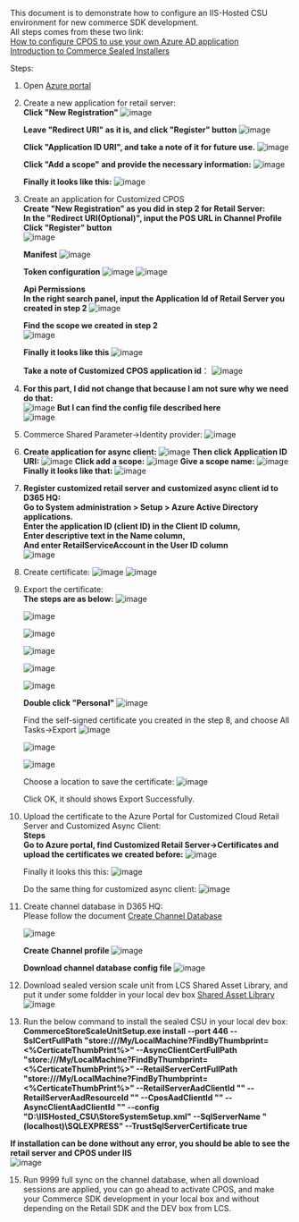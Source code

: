 This document is to demonstrate how to configure an IIS-Hosted CSU environment for new commerce SDK development.<br/>
All steps comes from these two link:<br/>
[How to configure CPOS to use your own Azure AD application](https://community.dynamics.com/ax/b/axforretail/posts/how-to-point-cpos-to-use-your-own-azure-ad-application)<br>
[Introduction to Commerce Sealed Installers](https://community.dynamics.com/ax/b/axforretail/posts/introducing-sealed-installers)<br/>

Steps:<br/>
1. Open [Azure portal](https://aad.portal.azure.com/)<br/>
2. Create a new application for retail server:<br/>
    **Click "New Registration"**
   ![image](https://user-images.githubusercontent.com/14832260/189586780-5b6c9fde-01df-4aee-9d02-24bee801b706.png)
   
   **Leave "Redirect URI" as it is, and click "Register" button**
   ![image](https://user-images.githubusercontent.com/14832260/189586955-f2635115-9da7-48c1-b8d5-1aac7eeeb0be.png)
    
    **Click "Application ID URI", and take a note of it for future use.**
    ![image](https://user-images.githubusercontent.com/14832260/189587661-39edb25e-b5ef-411e-922f-317397720f2f.png)
    
    **Click "Add a scope" and provide the necessary information:**
    ![image](https://user-images.githubusercontent.com/14832260/189588259-6d96ece5-1ef4-43a6-be72-729a7b05ec9e.png)
    
    **Finally it looks like this:**
    ![image](https://user-images.githubusercontent.com/14832260/189588545-ed3aa628-e869-4803-b9e9-dcbf1bfe302c.png)
    
3. Create an application for Customized CPOS<br/>
   **Create "New Registration" as you did in step 2 for Retail Server:**<br/>
   **In the "Redirect URI(Optional)", input the POS URL in Channel Profile**<br/>
   **Click "Register" button**<br/>
   ![image](https://user-images.githubusercontent.com/14832260/189590165-fce9e669-3946-4de7-a193-afbb0cb4e68e.png)
    
    **Manifest**
    ![image](https://user-images.githubusercontent.com/14832260/189590864-076ba5aa-2f5d-4e86-9628-dac7b4ea56b8.png)

    **Token configuration**
    ![image](https://user-images.githubusercontent.com/14832260/189591174-6f662d91-5141-4fef-8e91-964b16054154.png)
    ![image](https://user-images.githubusercontent.com/14832260/189591218-3ef45953-92fc-4004-aab4-942cfc11c225.png)
    
    **Api Permissions**<br/>
    **In the right search panel, input the Application Id of Retail Server you created in step 2**
     ![image](https://user-images.githubusercontent.com/14832260/189591552-55524601-88c0-46ff-b02f-a6fbcc0f2459.png)

     **Find the scope we created in step 2**<br/>
     ![image](https://user-images.githubusercontent.com/14832260/189592189-856b7eb3-5218-4740-b963-cea36855d843.png)

     **Finally it looks like this**
     ![image](https://user-images.githubusercontent.com/14832260/189592301-6f59ad91-a988-44b4-82be-7e59e19a1094.png)
     
     **Take a note of Customized  CPOS application id**：
     ![image](https://user-images.githubusercontent.com/14832260/189592866-ff84374d-6813-4b6d-be82-efaf5aefaafe.png)
     
4. **For this part, I did not change that because I am not sure why we need do that:**<br/>
   ![image](https://user-images.githubusercontent.com/14832260/189593613-995e88a4-4848-4318-84cc-e2ca6bd8b632.png)
   **But I can find the config file described here**<br/>
   ![image](https://user-images.githubusercontent.com/14832260/189593878-08f7870c-54ac-4d4e-b9e5-ad3638b90938.png)

5. Commerce Shared Parameter->Identity provider:
   ![image](https://user-images.githubusercontent.com/14832260/189651468-6e0a91b2-8f75-426f-9700-8c9cdba01e65.png)
   
6. **Create application for async client:**
   ![image](https://user-images.githubusercontent.com/14832260/189651808-ea108b19-a3e9-4374-904e-091da445f828.png)
   **Then click Application ID URI:**
   ![image](https://user-images.githubusercontent.com/14832260/189652042-acd98a6d-fda3-45be-a35d-e866b8c9903a.png)
   **Click add a scope:**
   ![image](https://user-images.githubusercontent.com/14832260/189652319-5d47dca2-6e77-4997-82f4-98823f0d6bef.png)
   **Give a scope name:**
   ![image](https://user-images.githubusercontent.com/14832260/189652571-93eb1770-a9c5-4fff-ad97-931c15c15e73.png)
   **Finally it looks like that:**
   ![image](https://user-images.githubusercontent.com/14832260/189652817-da612d22-ea2f-4fca-b042-631165542ffd.png)
   
7. **Register customized retail server and customized async client id to D365 HQ:<br/>**
   **Go to System administration > Setup > Azure Active Directory applications.<br/>**
   **Enter the application ID (client ID) in the Client ID column,<br/>**
   **Enter descriptive text in the Name column, <br/>**
   **And enter RetailServiceAccount in the User ID column<br/>**
   ![image](https://user-images.githubusercontent.com/14832260/189659229-70e75964-29e3-48c1-b05a-ab9d9427c5dd.png)
   
 8. Create certificate:
    ![image](https://user-images.githubusercontent.com/14832260/189659654-5eaf0d8e-a70d-49f7-a266-82d1a6e8e465.png)
    ![image](https://user-images.githubusercontent.com/14832260/189659870-30ace21f-ce50-4a03-ba11-b298b01eb435.png)
    
 9. Export the certificate:<br/>
    **The steps are as below:**
    ![image](https://user-images.githubusercontent.com/14832260/189660500-505c826d-87c7-4c24-acfe-62b30a594778.png)
    
    ![image](https://user-images.githubusercontent.com/14832260/189660535-e06d2c3a-a692-453f-8b57-fb987826197d.png)
    
    ![image](https://user-images.githubusercontent.com/14832260/189660653-fa08f500-6b74-4ba1-9ff5-93f596d29fe7.png)
    
    ![image](https://user-images.githubusercontent.com/14832260/189660725-7f4d3d07-9a27-49cd-972c-631ca302fbcd.png)
    
    ![image](https://user-images.githubusercontent.com/14832260/189660856-00807575-4fd0-4346-bfe6-2c0e644ba5f1.png)
    
    ![image](https://user-images.githubusercontent.com/14832260/189660939-a8f9cd2d-270e-424c-8b57-38b98ffa3324.png)
    
    **Double click "Personal"**
    ![image](https://user-images.githubusercontent.com/14832260/189662784-81b572ed-a7dd-43fd-857a-26ebf11ffc82.png)
    
    Find the self-signed certificate you created in the step 8, and choose All Tasks->Export
    ![image](https://user-images.githubusercontent.com/14832260/189663653-5996a74c-eaf4-4b5b-a194-8703c17e52ad.png)
    
    ![image](https://user-images.githubusercontent.com/14832260/189664591-f7f85247-ff94-4bef-a5e7-dec17b669842.png)
    
    ![image](https://user-images.githubusercontent.com/14832260/189664682-52ab6196-ad12-44f9-b535-603f06c9e3c6.png)
    
    Choose a location to save the certificate:
    ![image](https://user-images.githubusercontent.com/14832260/189664837-3e5a22aa-bdf3-4470-aeef-d99e413bc555.png)
    
    Click OK, it should shows Export Successfully.
    
 10. Upload the certificate to the Azure Portal for Customized Cloud Retail Server and Customized Async Client:<br/>
        **Steps**<br/>
        **Go to Azure portal, find Customized Retail  Server->Certificates and upload the certificates we created before:**
        ![image](https://user-images.githubusercontent.com/14832260/189666028-4d09e58a-47fc-4cc4-9248-dfa6351b3cd7.png)
        
        Finally it looks this this:
        ![image](https://user-images.githubusercontent.com/14832260/189666806-712d7081-c2c1-4f0a-b3e6-c272305a6e8f.png)
        
        Do the same thing for customized async client:
        ![image](https://user-images.githubusercontent.com/14832260/189667020-b5ecb3d6-abd9-4c31-b2bb-087d6907f8a6.png)
        
 11. Create channel database in D365 HQ:<br/>
        Please follow the document [Create Channel Database](https://docs.microsoft.com/en-us/dynamics365/commerce/dev-itpro/retail-store-scale-unit-configuration-installation#download-the-commerce-scale-unit-installer)<br/>
        
        ![image](https://user-images.githubusercontent.com/14832260/189668114-580c1eff-6055-4215-9401-6dadd55b411b.png)
        
        **Create Channel profile**
        ![image](https://user-images.githubusercontent.com/14832260/189672458-e8e41537-41ad-4dd8-8f57-816f23742675.png)
        
        **Download channel database config file**
        ![image](https://user-images.githubusercontent.com/14832260/189668539-67cb8794-5758-4fe9-9968-d0770b4fae05.png)
        
12. Download sealed version scale unit from LCS Shared Asset Library, and put it under some foldder in your local dev box
    [Shared Asset Library](https://lcs.dynamics.com/V2/SharedAssetLibrary)
    ![image](https://user-images.githubusercontent.com/14832260/189669934-3db1a3c7-6d36-4551-994b-cdea323e0195.png)
    
14. Run the below command to install the sealed CSU in your local dev box:
    **CommerceStoreScaleUnitSetup.exe install --port 446 --SslCertFullPath "store:///My/LocalMachine?FindByThumbprint=<%CerticateThumbPrint%>" --AsyncClientCertFullPath "store:///My/LocalMachine?FindByThumbprint=<%CerticateThumbPrint%>" --RetailServerCertFullPath "store:///My/LocalMachine?FindByThumbprint=<%CerticateThumbPrint%>" --RetailServerAadClientId "<Customized Retail Server ClientId>" --RetailServerAadResourceId "<Application ID URI of Customized Retail Server>" --CposAadClientId "<Customized CPOS ClientId>"  --AsyncClientAadClientId "<Customized Async ClientId>" --config "D:\IISHosted_CSU\StoreSystemSetup.xml" --SqlServerName "(localhost)\SQLEXPRESS" --TrustSqlServerCertificate true**<br/>
   
  **If installation can be done without any error, you should be able to see the retail server and CPOS under IIS**<br/>
   ![image](https://user-images.githubusercontent.com/14832260/189671430-74cc8033-b039-4086-b23b-7993e758db60.png)
   
15. Run 9999 full sync on the channel database,  when all download sessions are applied, you can go ahead to activate CPOS, and make your Commerce SDK development in your local box and without depending on the Retail SDK and the DEV box from LCS.

  


        




    
    














